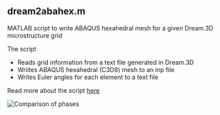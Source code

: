 ## dream2abahex.m 

MATLAB script to write ABAQUS hexahedral mesh for a given Dream.3D microstructure grid

The script 

- Reads grid information from a text file generated in Dream.3D
- Wriites ABAQUS hexahedral (C3D8) mesh to an inp file 
- Writes Euler angles for each element to a text file 

Read more about the script [here](https://latmarat.github.io/blog/dream2abahex/)

![Comparison of phases](https://farm6.staticflickr.com/5822/21680572513_8eec239e12_o_d.png)
